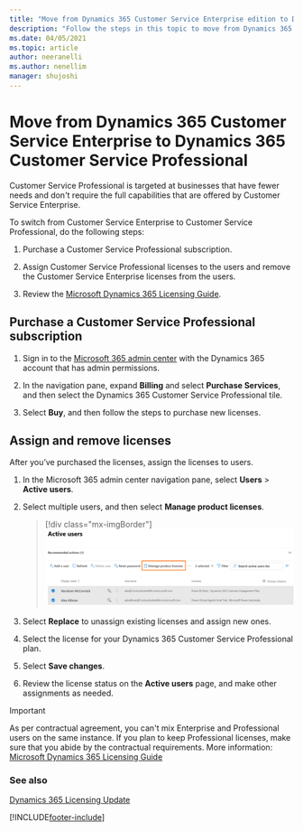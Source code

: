 ```yaml
---
title: "Move from Dynamics 365 Customer Service Enterprise edition to Dynamics 365 Customer Service Professional | MicrosoftDocs"
description: "Follow the steps in this topic to move from Dynamics 365 Customer Service Enterprise edition to Dynamics 365 Customer Service Professional."
ms.date: 04/05/2021
ms.topic: article
author: neeranelli
ms.author: nenellim
manager: shujoshi
---
```


# Move from Dynamics 365 Customer Service Enterprise to Dynamics 365 Customer Service Professional

Customer Service Professional is targeted at businesses that have fewer needs and don't require the full capabilities that are offered by Customer Service Enterprise.

To switch from Customer Service Enterprise to Customer Service Professional, do the following steps:

1. Purchase a Customer Service Professional subscription.

2. Assign Customer Service Professional licenses to the users and remove the Customer Service Enterprise licenses from the users.

3. Review the [Microsoft Dynamics 365 Licensing Guide](https://go.microsoft.com/fwlink/?LinkId=866544).

## Purchase a Customer Service Professional subscription

1. Sign in to the  [Microsoft 365 admin center](https://admin.microsoft.com) with the Dynamics 365 account that has admin permissions.

2. In the navigation pane, expand **Billing** and select **Purchase Services**, and then select the Dynamics 365 Customer Service Professional tile.

3. Select **Buy**, and then follow the steps to purchase new licenses.

## Assign and remove licenses

After you’ve purchased the licenses, assign the licenses to users.

1. In the Microsoft 365 admin center navigation pane, select **Users** > **Active users**.

2. Select multiple users, and then select **Manage product licenses**. 

   > [!div class="mx-imgBorder"]
   > ![Assign licenses to multiple users.](media/assign-licenses-multiple-users.png "Assign licenses to multiple users")

3. Select **Replace** to unassign existing licenses and assign new ones.

4. Select the license for your Dynamics 365 Customer Service Professional plan.

5. Select **Save changes**.

6. Review the license status on the **Active users** page, and make other assignments as needed.

> [!IMPORTANT]
> As per contractual agreement, you can't mix Enterprise and Professional users on the same instance. If you plan to keep Professional licenses, make sure that you abide by the contractual requirements. More information: [Microsoft Dynamics 365 Licensing Guide](https://go.microsoft.com/fwlink/?LinkId=866544)

### See also

[Dynamics 365 Licensing Update](https://dynamics.microsoft.com/pricing/)  


[!INCLUDE[footer-include](../includes/footer-banner.md)]
